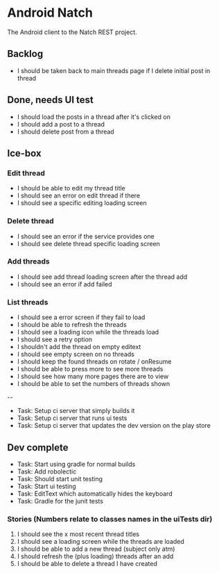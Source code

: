 # Android Natch

The Android client to the Natch REST project.

## Backlog

* I should be taken back to main threads page if I delete initial post in thread

## Done, needs UI test

* I should load the posts in a thread after it's clicked on
* I should add a post to a thread
* I should delete post from a thread

## Ice-box

### Edit thread 

* I should be able to edit my thread title
* I should see an error on edit thread if there
* I should see a specific editing loading screen

### Delete thread 

* I should see an error if the service provides one
* I should see delete thread specific loading screen

### Add threads

* I should see add thread loading screen after the thread add
* I should see an error if add failed

### List threads

* I should see a error screen if they fail to load
* I should be able to refresh the threads
* I should see a loading icon while the threads load
* I should see a retry option
* I shouldn't add the thread on empty editext
* I should see empty screen on no threads
* I should keep the found threads on rotate / onResume
* I should be able to press more to see more threads
* I should see how many more pages there are to view
* I should be able to set the numbers of threads shown

--

* Task: Setup ci server that simply builds it
* Task: Setup ci server that runs ui tests
* Task: Setup ci server that updates the dev version on the play store

## Dev complete

* Task: Start using gradle for normal builds
* Task: Add robolectic
* Task: Should start unit testing
* Task: Start ui testing
* Task: EditText which automatically hides the keyboard
* Task: Gradle for the junit tests

### Stories (Numbers relate to classes names in the uiTests dir)

1. I should see the x most recent thread titles
2. I should see a loading screen while the threads are loaded
3. I should be able to add a new thread (subject only atm)
4. I should refresh the (plus loading) threads after an add
5. I should be able to delete a thread I have created 
